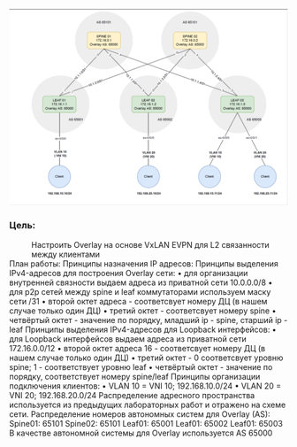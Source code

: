 ![2023-02-03_21-21-33.png](2023-02-03_21-21-33.png)
  
### Цель:
<dd>Настроить Overlay на основе VxLAN EVPN для L2 связанности между клиентами</dd>
План работы:
Принципы назначения IP адресов:
Принципы выделения IPv4-адресов для построения Overlay сети:
• для организации внутренней связности выдаем адреса из приватной сети 10.0.0.0/8
• для p2p сетей между spine и leaf коммутаторами используем маску сети /31
• второй октет адреса - соответсвует номеру ДЦ (в нашем случае только один ДЦ)
• третий октет - соответсвует номеру spine
• четвёртый октет - значение по порядку, младший ip - spine, старший ip - leaf
Принципы выделения IPv4-адресов для Loopback интерфейсов:
• для Loopback интерфейсов выдаем адреса из приватной сети 172.16.0.0/12
• второй октет адреса 16 - соответсвует номеру ДЦ (в нашем случае только один ДЦ)
• третий октет - 0 соответсвует уровню spine; 1 - соответствует уровню leaf
• четвёртый октет - значение по порядку, соответствует номеру spine/leaf
Принципы организации подключения клиентов:
• VLAN 10 = VNI 10; 192.168.10.0/24
• VLAN 20 = VNI 20; 192.168.20.0/24
Распределение адресного пространства используется из предыдущих лабораторных работ
и отражено на схеме сети.
Распределение номеров автономных систем для Overlay (AS):
Spine01: 65101
Spine02: 65101
Leaf01: 65001
Leaf01: 65002
Leaf01: 65003
В качестве автономной системы для Overlay используется AS 65000
